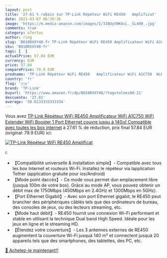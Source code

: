 ```yaml
---
layout: post
title: '27.61 % rabais sur TP-Link Répéteur WiFi RE450   Amplificat'
date: 2021-03-07 06:39:36
image: 'https://m.media-amazon.com/images/I/31NOyVNK4cL._SL400_.jpg'
comments: true
category: ofertas
author: ring
slug: 'B010RXXY48-fr TP-Link Répéteur WiFi RE450 Amplificateur WiFi A1C750 WiFi...'
sku: 'B010RXXY48-fr'
tags: [  ]
actualPrice: 57.84 EUR
currency: EUR
price: 57.84
comparePrice: 79.9 EUR
prodname: 'TP-Link Répéteur WiFi RE450   Amplificateur WiFi A1C750  WiFi Extender  WiFi Booster  1 Port Ethernet  couvre jusqu à 140㎡  Compatible avec toutes les box internet'
country: 'fr'
flag: '🇫🇷'
brand: 'TP-Link'
buyurl: 'https://www.amazon.fr/dp/B010RXXY48/?tag=tolees0d-21'
descuento: '27.61'
average: '58.6233333333334'
---
```


Vous avez [TP-Link Répéteur WiFi RE450   Amplificateur WiFi A1C750  WiFi Extender  WiFi Booster  1 Port Ethernet  couvre jusqu à 140㎡  Compatible avec toutes les box internet](https://www.amazon.fr/dp/B010RXXY48/?tag=tolees0d-21)  à  27.61 % de réduction, prix final  57.84 EUR (original: 79.9 EUR) ici:

[![TP-Link Répéteur WiFi RE450   Amplificat](https://m.media-amazon.com/images/I/31NOyVNK4cL._SL400_.jpg)](https://www.amazon.fr/dp/B010RXXY48/?tag=tolees0d-21)

ℹ️:

- 【Compatibilité universelle & installation simple】- Compatible avec tous les box Internet et routeurs Wi-Fi. Installez le répéteur via lapplication Tether (application gratuite pour ios/Android)
- 【Mode point daccès】- Ce mode vous permet dun emplacement libre (jusquà 100m de votre box). Grâce au mode AP, vous pouvez obtenir un débit max de 1750Mbps (450Mbps en 2.4GHz et 1300Mbps en 5GHz).
- 【Port Ethernet Gigabit】- Avec son port Ethernet gigabit, le RE450 peut brancher des périphériques câblés tels que des ordinateurs de bureau, des consoles de jeux, ou des lecteurs streaming, etc.
- 【Mode haut débit】- RE450 fournit une connexion Wi-Fi performant et stable en utilisant la technique Dual band High Speed. Idéale pour les jeux en ligne et le streaming HD.
- 【Étendez votre couverture】- Les 3 antennes externes de RE450 augmentent la couverture Wi-Fi jusquà 140 m² et connectent jusquà 20 appareils tels que des smartphones, des tablettes, des PC, etc.

[🛒 Achetez-le maintenant!!](https://www.amazon.fr/dp/B010RXXY48/?tag=tolees0d-21)
